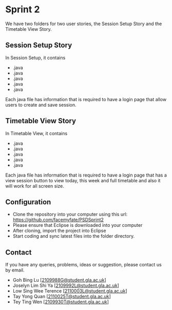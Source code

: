 **Sprint 2**
=============

We have two folders for two user stories, the Session Setup Story and the Timetable View Story.

Session Setup Story
--------------------
In Session Setup, it contains 
- .java
- .java
- .java
- .java
- .java

Each java file has information that is required to have a login page that allow users to create and save session.

Timetable View Story
--------------------
In Timetable View, it contains
- .java
- .java
- .java
- .java
- .java

Each java file has information that is required to have a login page that has a view session button to view today, this week and full timetable and also it will work for all screen size.

Configuration
--------------
- Clone the repository into your computer using this url: https://github.com/facemyfate/PSDSprint2
- Please ensure that Eclipse is downloaded into your computer
- After cloning, import the project into Eclipse
- Start coding and sync latest files into the folder directory. 

Contact
--------
If you have any queries, problems, ideas or suggestion, please contact us by email.
- Goh Bing Lu [2109988G@student.gla.ac.uk]
- Joselyn Lim Shi Ya [2109992L@student.gla.ac.uk]
- Low Sing Wee Terence [2110003L@student.gla.ac.uk]
- Tay Yong Quan [2110025T@student.gla.ac.uk]
- Tey Ting Wen [2109930T@student.gla.ac.uk]
